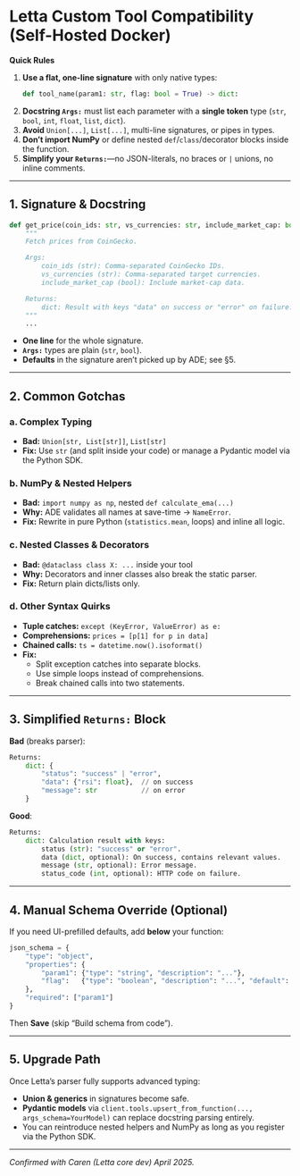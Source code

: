 # Letta Custom Tool Compatibility (Self-Hosted Docker)

**Quick Rules**  
1. **Use a flat, one-line signature** with only native types:  
   ```python
   def tool_name(param1: str, flag: bool = True) -> dict:
   ```
2. **Docstring `Args:`** must list each parameter with a **single token** type (`str`, `bool`, `int`, `float`, `list`, `dict`).  
3. **Avoid** `Union[...]`, `List[...]`, multi-line signatures, or pipes in types.  
4. **Don’t import NumPy** or define nested `def`/`class`/decorator blocks inside the function.  
5. **Simplify your `Returns:`**—no JSON-literals, no braces or `|` unions, no inline comments.

---

## 1. Signature & Docstring

```python
def get_price(coin_ids: str, vs_currencies: str, include_market_cap: bool = True) -> dict:
    """
    Fetch prices from CoinGecko.

    Args:
        coin_ids (str): Comma-separated CoinGecko IDs.
        vs_currencies (str): Comma-separated target currencies.
        include_market_cap (bool): Include market-cap data.

    Returns:
        dict: Result with keys "data" on success or "error" on failure.
    """
    ...
```

- **One line** for the whole signature.  
- **`Args:`** types are plain (`str`, `bool`).  
- **Defaults** in the signature aren’t picked up by ADE; see §5.

---

## 2. Common Gotchas

### a. Complex Typing  
- **Bad:** `Union[str, List[str]]`, `List[str]`  
- **Fix:** Use `str` (and split inside your code) or manage a Pydantic model via the Python SDK.

### b. NumPy & Nested Helpers  
- **Bad:** `import numpy as np`, nested `def calculate_ema(...)`  
- **Why:** ADE validates all names at save-time → `NameError`.  
- **Fix:** Rewrite in pure Python (`statistics.mean`, loops) and inline all logic.

### c. Nested Classes & Decorators  
- **Bad:** `@dataclass class X: ...` inside your tool  
- **Why:** Decorators and inner classes also break the static parser.  
- **Fix:** Return plain dicts/lists only.

### d. Other Syntax Quirks  
- **Tuple catches:** `except (KeyError, ValueError) as e:`  
- **Comprehensions:** `prices = [p[1] for p in data]`  
- **Chained calls:** `ts = datetime.now().isoformat()`  
- **Fix:**  
  - Split exception catches into separate blocks.  
  - Use simple loops instead of comprehensions.  
  - Break chained calls into two statements.

---

## 3. Simplified `Returns:` Block

**Bad** (breaks parser):
```python
Returns:
    dict: {
        "status": "success" | "error",
        "data": {"rsi": float},  // on success
        "message": str           // on error
    }
```

**Good**:
```python
Returns:
    dict: Calculation result with keys:
        status (str): "success" or "error".
        data (dict, optional): On success, contains relevant values.
        message (str, optional): Error message.
        status_code (int, optional): HTTP code on failure.
```

---

## 4. Manual Schema Override (Optional)

If you need UI-prefilled defaults, add **below** your function:

```python
json_schema = {
    "type": "object",
    "properties": {
        "param1": {"type": "string", "description": "..."},
        "flag":   {"type": "boolean", "description": "...", "default": True},
    },
    "required": ["param1"]
}
```

Then **Save** (skip “Build schema from code”).

---

## 5. Upgrade Path

Once Letta’s parser fully supports advanced typing:

- **Union & generics** in signatures become safe.
- **Pydantic models** via `client.tools.upsert_from_function(..., args_schema=YourModel)` can replace docstring parsing entirely.
- You can reintroduce nested helpers and NumPy as long as you register via the Python SDK.

---

*Confirmed with Caren (Letta core dev) April 2025.*